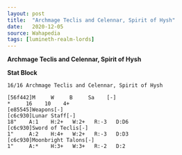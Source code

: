 ```yaml
---
layout: post
title:  "Archmage Teclis and Celennar, Spirit of Hysh"
date:   2020-12-05
source: Wahapedia
tags: [lumineth-realm-lords]
---
```


**Archmage Teclis and Celennar, Spirit of Hysh**

**Stat Block**
```
16/16 Archmage Teclis and Celennar, Spirit of Hysh
```

```
[56f442]M     W     B     Sa    [-]
*     16    10    4+    
[e85545]Weapons[-]
[c6c930]Lunar Staff[-]
18"    A:1    H:2+   W:2+   R:-3   D:D6  
[c6c930]Sword of Teclis[-]
1"     A:2    H:4+   W:2+   R:-3   D:D3  
[c6c930]Moonbright Talons[-]
1"     A:*    H:3+   W:3+   R:-2   D:2   
```


